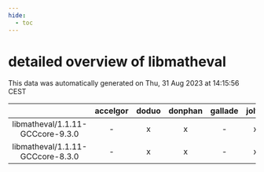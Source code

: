 ```yaml
---
hide:
  - toc
---
```


detailed overview of libmatheval
================================


This data was automatically generated on Thu, 31 Aug 2023 at 14:15:56 CEST  

| |accelgor|doduo|donphan|gallade|joltik|skitty|swalot|victini|
| :---: | :---: | :---: | :---: | :---: | :---: | :---: | :---: | :---: |
|libmatheval/1.1.11-GCCcore-9.3.0|-|x|x|-|x|x|x|x|
|libmatheval/1.1.11-GCCcore-8.3.0|-|x|x|-|x|x|-|x|
